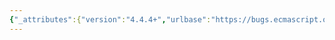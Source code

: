 ```yaml
---
{"_attributes":{"version":"4.4.4+","urlbase":"https://bugs.ecmascript.org/","maintainer":"dherman@mozilla.com"},"bug":{"bug_id":348,"creation_ts":"2012-05-11 00:24:00 -0700","short_desc":"13.3: \"MethoodDefinition\"","delta_ts":"2012-06-16 10:02:13 -0700","product":"Draft for 6th Edition","component":"editorial issue","version":"Rev 7: May 4, 2012 Draft","rep_platform":"All","op_sys":"All","bug_status":"RESOLVED","resolution":"FIXED","priority":"Normal","bug_severity":"minor","everconfirmed":true,"reporter":{"uid":"jmdyck","name":"Michael Dyck"},"assigned_to":{"uid":"allen","name":"Allen Wirfs-Brock"},"long_desc":[{"commentid":927,"comment_count":0,"who":{"uid":"jmdyck","name":"Michael Dyck"},"bug_when":"2012-05-11 00:24:50 -0700","thetext":"In 13.3 \"Method Definitions\",\nunder \"Runtime Semantics: Property Definition Evaluation\",\nthe production in the 4th rule contains \"MethoodDefinition\".\n\nChange \"Methood\" to \"Method\"."},{"commentid":931,"comment_count":1,"who":{"uid":"allen","name":"Allen Wirfs-Brock"},"bug_when":"2012-05-11 09:11:24 -0700","thetext":"corrected in editor's working draft"}]}}
---
```

